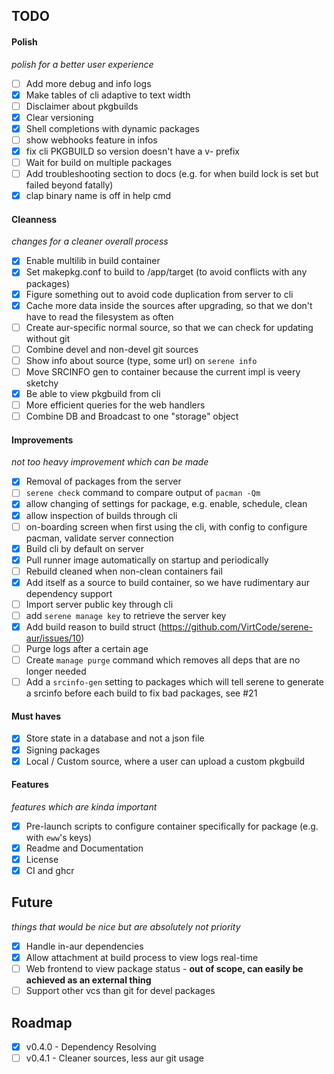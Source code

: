 ## TODO

#### Polish

*polish for a better user experience*

- [ ] Add more debug and info logs
- [X] Make tables of cli adaptive to text width
- [ ] Disclaimer about pkgbuilds
- [X] Clear versioning
- [X] Shell completions with dynamic packages
- [ ] show webhooks feature in infos
- [X] fix cli PKGBUILD so version doesn't have a v- prefix
- [ ] Wait for build on multiple packages
- [ ] Add troubleshooting section to docs (e.g. for when build lock is set but failed beyond fatally)
- [X] clap binary name is off in help cmd

#### Cleanness

*changes for a cleaner overall process*

- [X] Enable multilib in build container
- [X] Set makepkg.conf to build to /app/target (to avoid conflicts with any packages)
- [X] Figure something out to avoid code duplication from server to cli
- [X] Cache more data inside the sources after upgrading, so that we don't have to read the filesystem as often
- [ ] Create aur-specific normal source, so that we can check for updating without git
- [ ] Combine devel and non-devel git sources
- [ ] Show info about source (type, some url) on `serene info`
- [ ] Move SRCINFO gen to container because the current impl is veery sketchy
- [X] Be able to view pkgbuild from cli
- [ ] More efficient queries for the web handlers
- [ ] Combine DB and Broadcast to one "storage" object

#### Improvements

*not too heavy improvement which can be made*

- [X] Removal of packages from the server
- [ ] `serene check` command to compare output of `pacman -Qm`
- [X] allow changing of settings for package, e.g. enable, schedule, clean
- [X] allow inspection of builds through cli
- [ ] on-boarding screen when first using the cli, with config to configure pacman, validate server connection
- [X] Build cli by default on server
- [X] Pull runner image automatically on startup and periodically
- [ ] Rebuild cleaned when non-clean containers fail
- [X] Add itself as a source to build container, so we have rudimentary aur dependency support
- [ ] Import server public key through cli
- [ ] add `serene manage key` to retrieve the server key
- [X] Add build reason to build struct (https://github.com/VirtCode/serene-aur/issues/10)
- [ ] Purge logs after a certain age
- [ ] Create `manage purge` command which removes all deps that are no longer needed
- [ ] Add a `srcinfo-gen` setting to packages which will tell serene to generate a srcinfo before each build to fix bad packages, see #21

#### Must haves

- [X] Store state in a database and not a json file
- [x] Signing packages
- [X] Local / Custom source, where a user can upload a custom pkgbuild

#### Features

*features which are kinda important*

- [X] Pre-launch scripts to configure container specifically for package (e.g. with `eww`'s keys)
- [X] Readme and Documentation
- [X] License
- [X] CI and ghcr

## Future

*things that would be nice but are absolutely not priority*

- [X] Handle in-aur dependencies
- [X] Allow attachment at build process to view logs real-time
- [ ] Web frontend to view package status - **out of scope, can easily be achieved as an external thing**
- [ ] Support other vcs than git for devel packages

## Roadmap
- [X] v0.4.0 - Dependency Resolving
- [ ] v0.4.1 - Cleaner sources, less aur git usage
